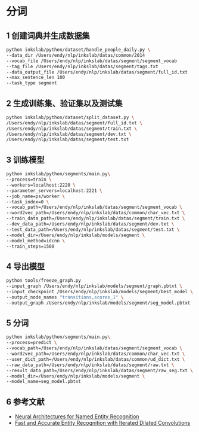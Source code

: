 # 分词

## 1 创建词典并生成数据集

```bash
python inkslab/python/dataset/handle_people_daily.py \
--data_dir /Users/endy/nlp/inkslab/datas/common/2014
--vocab_file /Users/endy/nlp/inkslab/datas/segment/segment_vocab
--tag_file /Users/endy/nlp/inkslab/datas/segment/tags.txt
--data_output_file /Users/endy/nlp/inkslab/datas/segment/full_id.txt
--max_sentence_len 100
--task_type segment
```

## 2 生成训练集、验证集以及测试集

```bash
python inkslab/python/dataset/split_dataset.py \
/Users/endy/nlp/inkslab/datas/segment/full_id.txt \
/Users/endy/nlp/inkslab/datas/segment/train.txt \
/Users/endy/nlp/inkslab/datas/segment/dev.txt \
/Users/endy/nlp/inkslab/datas/segment/test.txt
```

## 3 训练模型

```bash
python inkslab/python/segments/main.py\
--process=train \
--workers=localhost:2220 \
--parameter_servers=localhost:2221 \
--job_name=ps/worker \
--task_index=0 \
--vocab_path=/Users/endy/nlp/inkslab/datas/segment/segment_vocab \
--word2vec_path=/Users/endy/nlp/inkslab/datas/common/char_vec.txt \
--train_data_path=/Users/endy/nlp/inkslab/datas/segment/train.txt \
--dev_data_path=/Users/endy/nlp/inkslab/datas/segment/dev.txt \
--test_data_path=/Users/endy/nlp/inkslab/datas/segment/test.txt \
--model_dir=/Users/endy/nlp/inkslab/models/segment \
--model_method=idcnn \
--train_steps=1500
```

## 4 导出模型

```bash
python tools/freeze_graph.py
--input_graph /Users/endy/nlp/inkslab/models/segment/graph.pbtxt \
--input_checkpoint /Users/endy/nlp/inkslab/models/segment/best_model \
--output_node_names "transitions,scores_1" \
--output_graph /Users/endy/nlp/inkslab/models/segment/seg_model.pbtxt
```

## 5 分词

```bash
python inkslab/python/segments/main.py\
--process=predict \
--vocab_path=/Users/endy/nlp/inkslab/datas/segment/segment_vocab \
--word2vec_path=/Users/endy/nlp/inkslab/datas/common/char_vec.txt \
--user_dict_path=/Users/endy/nlp/inkslab/datas/common/ud_dict.txt \
--raw_data_path=/Users/endy/nlp/inkslab/datas/segment/raw.txt \
--result_data_path=/Users/endy/nlp/inkslab/datas/segment/raw_seg.txt \
--model_dir=/Users/endy/nlp/inkslab/models/segment \ 
--model_name=seg_model.pbtxt
```

## 6 参考文献

- [Neural Architectures for Named Entity Recognition](http://www.aclweb.org/anthology/N16-1030)
- [Fast and Accurate Entity Recognition with Iterated Dilated Convolutions](https://arxiv.org/abs/1702.02098)